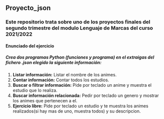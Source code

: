 ## Proyecto_json

### Este repositorio trata sobre uno de los proyectos finales del segundo trimestre del modulo Lenguaje de Marcas del curso 2021/2022

#### Enunciado del ejercicio

##### Crea dos programas Python (funciones y programa) en el extraigas del fichero .json elegido la siguiente información:

1. **Listar información:** Listar el nombre de los animes.
2. **Contar información:** Contar todos los estudios. 
3. **Buscar o filtrar información:**  Pide por teclado un anime y muestra el estudio que lo realiza.
4. **Buscar información relacionada:** Pedir por teclado un genero y mostrar los animes que pertenecen a el.
5. **Ejercicio libre:** Pide por teclado un estudio y te muestra los animes realizados(si hay mas de uno, muestra todos) y su descripcion.
